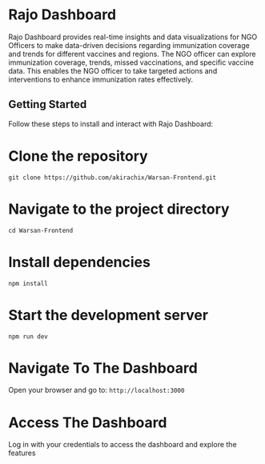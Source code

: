 # Rajo Dashboard

Rajo Dashboard provides real-time insights and data visualizations for NGO Officers to make data-driven decisions regarding immunization coverage and trends for different vaccines and regions. The NGO officer can explore immunization coverage, trends, missed vaccinations, and specific vaccine data. This enables the NGO officer to take targeted actions and interventions to enhance immunization rates effectively.


## Getting Started

Follow these steps to install and interact with Rajo Dashboard:


# Clone the repository
```git clone https://github.com/akirachix/Warsan-Frontend.git```

# Navigate to the project directory
```cd Warsan-Frontend```


# Install dependencies
```npm install```

# Start the development server
```npm run dev```

# Navigate To The Dashboard
Open your browser and go to:
```http://localhost:3000```

# Access The Dashboard
Log in with your credentials to access the dashboard and explore the features